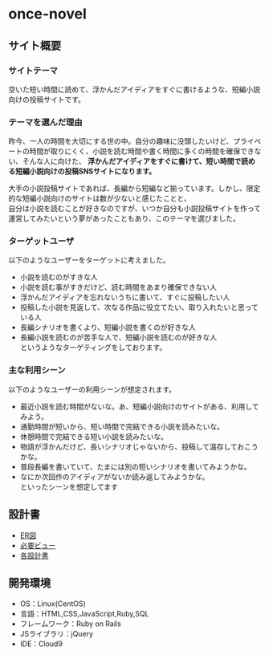 
# once-novel

## サイト概要
### サイトテーマ
空いた短い時間に読めて、浮かんだアイディアをすぐに書けるような、短編小説向けの投稿サイトです。

### テーマを選んだ理由

昨今、一人の時間を大切にする世の中。自分の趣味に没頭したいけど、プライベートの時間が取りにくく、小説を読む時間や書く時間に多くの時間を確保できない、そんな人に向けた、
<b>浮かんだアイディアをすぐに書けて、短い時間で読める短編小説向けの投稿SNSサイトになります。</b><br>

大手の小説投稿サイトであれば、長編から短編など揃っています。しかし、限定的な短編小説向けのサイトは数が少ないと感じたことと、<br>
自分は小説を読むことが好きなのですが、いつか自分も小説投稿サイトを作って運営してみたいという夢があったこともあり、このテーマを選びました。



### ターゲットユーザ
以下のようなユーザーをターゲットに考えました。
* 小説を読むのがすきな人
* 小説を読む事がすきだけど、読む時間をあまり確保できない人
* 浮かんだアイディアを忘れないうちに書いて、すぐに投稿したい人
* 投稿した小説を見返して、次なる作品に役立てたい、取り入れたいと思っている人
* 長編シナリオを書くより、短編小説を書くのが好きな人
* 長編小説を読むのが苦手な人で、短編小説を読むのが好きな人
<br>というようなターゲティングをしております。

### 主な利用シーン
以下のようなユーザーの利用シーンが想定されます。
* 最近小説を読む時間がないな。あ、短編小説向けのサイトがある、利用してみよう。
* 通勤時間が短いから、短い時間で完結できる小説を読みたいな。
* 休憩時間で完結できる短い小説を読みたいな。
* 物語が浮かんだけど、長いシナリオじゃないから、投稿して温存しておこうかな。
* 普段長編を書いていて、たまには別の短いシナリオを書いてみようかな。
* なにか次回作のアイディアがないか読み返してみようかな。
<br>といったシーンを想定してます

## 設計書

- <a href="https://app.diagrams.net/?libs=general;er#G1kJCeQWAqRUwTMdhXWep3YkodhCEXhbSp">ER図</a>
- <a href="https://app.diagrams.net/?libs=general;er#G1kJCeQWAqRUwTMdhXWep3YkodhCEXhbSp">必要ビュー</a>
- <a href="https://docs.google.com/spreadsheets/d/1V4gtMzF0lgv0I9P0Jh5aeIj6qb_Efs8jLZ06t3KX2OI/edit#gid=1411163324">各設計書</a>

## 開発環境
- OS：Linux(CentOS)
- 言語：HTML,CSS,JavaScript,Ruby,SQL
- フレームワーク：Ruby on Rails
- JSライブラリ：jQuery
- IDE：Cloud9


